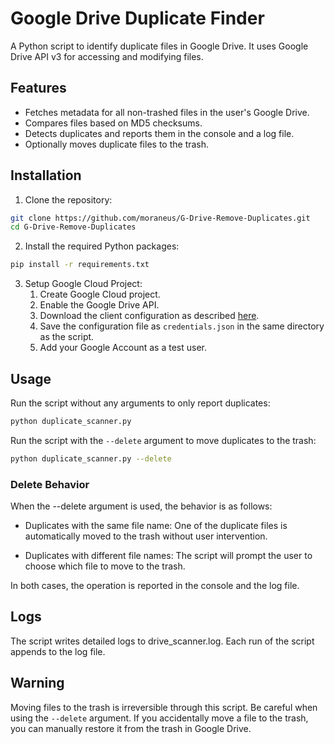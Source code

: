 # Google Drive Duplicate Finder

A Python script to identify duplicate files in Google Drive. It uses Google Drive API v3 for accessing and modifying files.

## Features

- Fetches metadata for all non-trashed files in the user's Google Drive.
- Compares files based on MD5 checksums.
- Detects duplicates and reports them in the console and a log file.
- Optionally moves duplicate files to the trash.

## Installation

1. Clone the repository:

```bash
git clone https://github.com/moraneus/G-Drive-Remove-Duplicates.git
cd G-Drive-Remove-Duplicates
```
2. Install the required Python packages:
```bash
pip install -r requirements.txt
```
3. Setup Google Cloud Project:
	1. Create Google Cloud project.
	2. Enable the Google Drive API.
	3. Download the client configuration as described [here](https://developers.google.com/drive/api/v3/quickstart/python).
	4. Save the configuration file as `credentials.json` in the same directory as the script.
	5. Add your Google Account as a test user.

## Usage
Run the script without any arguments to only report duplicates:
```bash
python duplicate_scanner.py
```

Run the script with the `--delete` argument to move duplicates to the trash:
```bash
python duplicate_scanner.py --delete
```

### Delete Behavior
When the --delete argument is used, the behavior is as follows:

- Duplicates with the same file name: One of the duplicate files is automatically moved to the trash without user intervention.

- Duplicates with different file names: The script will prompt the user to choose which file to move to the trash.

In both cases, the operation is reported in the console and the log file.

## Logs
The script writes detailed logs to drive_scanner.log. Each run of the script appends to the log file.

## Warning
Moving files to the trash is irreversible through this script. Be careful when using the `--delete` argument. If you accidentally move a file to the trash, you can manually restore it from the trash in Google Drive.
